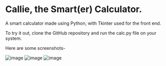 # Callie, the Smart(er) Calculator.
A smart calculator made using Python, with Tkinter used for the front end. 

To try it out, clone the GitHub repository and run the calc.py file on your system. 

Here are some screenshots-

![image](https://user-images.githubusercontent.com/22867644/89656603-716a6880-d8e9-11ea-89ff-c123c8bb9411.png)
![image](https://user-images.githubusercontent.com/22867644/89656633-79c2a380-d8e9-11ea-8e40-8ee534a671a6.png)
![image](https://user-images.githubusercontent.com/22867644/89656669-87782900-d8e9-11ea-8617-20cc5d00627e.png)
